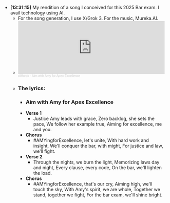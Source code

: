- **[13:31:15]** My rendition of a song I conceived for this 2025 Bar exam. I avail technology using AI.
	- For the song generation, I use X/Grok 3. For the music, Mureka.AI.
	- <iframe width="100%" height="166" scrolling="no" frameborder="no" allow="autoplay" src="https://w.soundcloud.com/player/?url=https%3A//api.soundcloud.com/tracks/2082351150&color=%23ff5500&auto_play=false&hide_related=false&show_comments=true&show_user=true&show_reposts=false&show_teaser=true"></iframe><div style="font-size: 10px; color: #cccccc;line-break: anywhere;word-break: normal;overflow: hidden;white-space: nowrap;text-overflow: ellipsis; font-family: Interstate,Lucida Grande,Lucida Sans Unicode,Lucida Sans,Garuda,Verdana,Tahoma,sans-serif;font-weight: 100;"><a href="https://soundcloud.com/cliffordx" title="cliffordx" target="_blank" style="color: #cccccc; text-decoration: none;">cliffordx</a> · <a href="https://soundcloud.com/cliffordx/aim-with-amy-for-apex-excellence" title="Aim with Amy for Apex Excellence" target="_blank" style="color: #cccccc; text-decoration: none;">Aim with Amy for Apex Excellence</a></div>
	- ### The lyrics:
		- ### Aim with Amy for Apex Excellence
		- **Verse 1**
			- Justice Amy leads with grace,
			  Zero backlog, she sets the pace,
			  We follow her example true,
			  Aiming for excellence, me and you.
		- **Chorus**
			- \#AMYingforExcellence, let's unite,
			  With hard work and insight,
			  We'll conquer the bar, with might,
			  For justice and law, we'll fight.
		- **Verse 2**
			- Through the nights, we burn the light,
			  Memorizing laws day and night,
			  Every clause, every code,
			  On the bar, we'll lighten the load.
		- **Chorus**
			- \#AMYingforExcellence, that's our cry,
			  Aiming high, we'll touch the sky,
			  With Amy's spirit, we are whole,
			  Together we stand, together we fight,
			  For the bar exam, we'll shine bright.